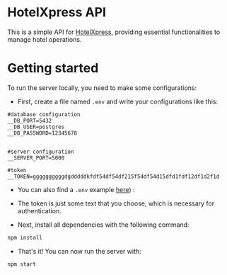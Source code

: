# HotelXpress API

This is a simple API for [HotelXpress](./HotelXpress.md), providing essential functionalities to manage hotel operations.

# Getting started
To run the server locally, you need to make some configurations:

- First, create a file named `.env` and write your configurations like this:

```
#database configuration
__DB_PORT=5432
__DB_USER=postgres
__DB_PASSWORD=12345678


#server configuration
__SERVER_PORT=5000

#token
__TOKEN=ggggggggggdgdddddkfdf54df54df215f54df54d15dfd1fdf12df1d2f1d

```
- You can also find a  `.env` example [here](./.env.example)) :

- The token is just some text that you choose, which is necessary for authentication.

- Next, install all dependencies with the following command:

```sh
npm install
```

- That's it! You can now run the server with:

```sh
npm start
```